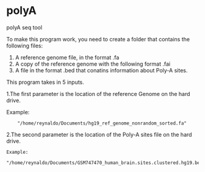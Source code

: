 polyA
=====

polyA seq tool


To make this program work, you need to create a folder that contains the following files:
 
1. A reference genome file, in the format .fa
2. A copy of the reference genome with the following format .fai
3. A file in the format .bed that conatins information about Poly-A sites.
 
This program takes in 5 inputs.

1.The first parameter is the location of the reference Genome on the hard drive.
    
   Example:
   
 		"/home/reynaldo/Documents/hg19_ref_genome_nonrandom_sorted.fa"
 
2.The second parameter is the location of the Poly-A sites file on the hard drive.
 	  
    Example:
    
    "/home/reynaldo/Documents/GSM747470_human_brain.sites.clustered.hg19.bed"
